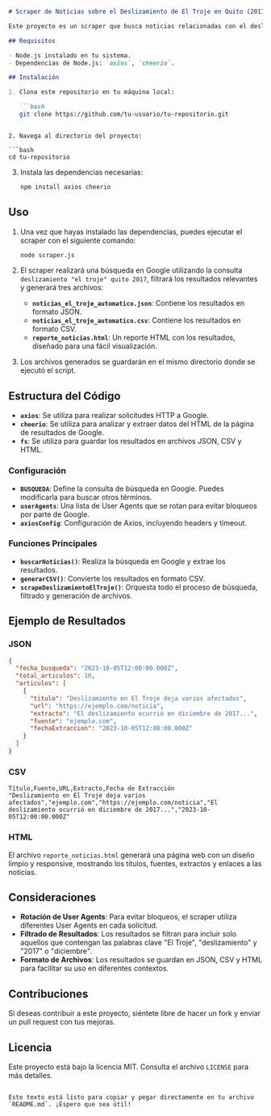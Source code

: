 ```markdown
# Scraper de Noticias sobre el Deslizamiento de El Troje en Quito (2017)

Este proyecto es un scraper que busca noticias relacionadas con el deslizamiento de tierra en "El Troje" en Quito durante el año 2017. El scraper realiza una búsqueda en Google, filtra los resultados relevantes y genera archivos en formato JSON, CSV y un reporte HTML con los resultados.

## Requisitos

- Node.js instalado en tu sistema.
- Dependencias de Node.js: `axios`, `cheerio`.

## Instalación

1. Clona este repositorio en tu máquina local:

   ```bash
   git clone https://github.com/tu-usuario/tu-repositorio.git
```
   ```

2. Navega al directorio del proyecto:

   ```bash
   cd tu-repositorio
   ```

3. Instala las dependencias necesarias:

   ```bash
   npm install axios cheerio
   ```

## Uso

1. Una vez que hayas instalado las dependencias, puedes ejecutar el scraper con el siguiente comando:

   ```bash
   node scraper.js
   ```

2. El scraper realizará una búsqueda en Google utilizando la consulta `deslizamiento "el troje" quito 2017`, filtrará los resultados relevantes y generará tres archivos:

   - **`noticias_el_troje_automatico.json`**: Contiene los resultados en formato JSON.
   - **`noticias_el_troje_automatico.csv`**: Contiene los resultados en formato CSV.
   - **`reporte_noticias.html`**: Un reporte HTML con los resultados, diseñado para una fácil visualización.

3. Los archivos generados se guardarán en el mismo directorio donde se ejecutó el script.

## Estructura del Código

- **`axios`**: Se utiliza para realizar solicitudes HTTP a Google.
- **`cheerio`**: Se utiliza para analizar y extraer datos del HTML de la página de resultados de Google.
- **`fs`**: Se utiliza para guardar los resultados en archivos JSON, CSV y HTML.

### Configuración

- **`BUSQUEDA`**: Define la consulta de búsqueda en Google. Puedes modificarla para buscar otros términos.
- **`userAgents`**: Una lista de User Agents que se rotan para evitar bloqueos por parte de Google.
- **`axiosConfig`**: Configuración de Axios, incluyendo headers y timeout.

### Funciones Principales

- **`buscarNoticias()`**: Realiza la búsqueda en Google y extrae los resultados.
- **`generarCSV()`**: Convierte los resultados en formato CSV.
- **`scrapeDeslizamientoElTroje()`**: Orquesta todo el proceso de búsqueda, filtrado y generación de archivos.

## Ejemplo de Resultados

### JSON

```json
{
  "fecha_busqueda": "2023-10-05T12:00:00.000Z",
  "total_articulos": 10,
  "articulos": [
    {
      "titulo": "Deslizamiento en El Troje deja varios afectados",
      "url": "https://ejemplo.com/noticia",
      "extracto": "El deslizamiento ocurrió en diciembre de 2017...",
      "fuente": "ejemplo.com",
      "fechaExtraccion": "2023-10-05T12:00:00.000Z"
    }
  ]
}
```

### CSV

```csv
Título,Fuente,URL,Extracto,Fecha de Extracción
"Deslizamiento en El Troje deja varios afectados","ejemplo.com","https://ejemplo.com/noticia","El deslizamiento ocurrió en diciembre de 2017...","2023-10-05T12:00:00.000Z"
```

### HTML

El archivo `reporte_noticias.html` generará una página web con un diseño limpio y responsive, mostrando los títulos, fuentes, extractos y enlaces a las noticias.

## Consideraciones

- **Rotación de User Agents**: Para evitar bloqueos, el scraper utiliza diferentes User Agents en cada solicitud.
- **Filtrado de Resultados**: Los resultados se filtran para incluir solo aquellos que contengan las palabras clave "El Troje", "deslizamiento" y "2017" o "diciembre".
- **Formato de Archivos**: Los resultados se guardan en JSON, CSV y HTML para facilitar su uso en diferentes contextos.

## Contribuciones

Si deseas contribuir a este proyecto, siéntete libre de hacer un fork y enviar un pull request con tus mejoras.

## Licencia

Este proyecto está bajo la licencia MIT. Consulta el archivo `LICENSE` para más detalles.
``` 

Este texto está listo para copiar y pegar directamente en tu archivo `README.md`. ¡Espero que sea útil!
